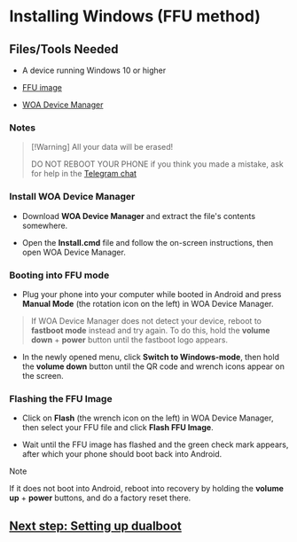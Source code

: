 # Installing Windows (FFU method)

## Files/Tools Needed

- A device running Windows 10 or higher

- [FFU image](https://t.me/wm_ffu_images)

- [WOA Device Manager](https://github.com/woa-vayu/POCOX3Pro-Guides/releases/download/WDM/WOA_Device_Manager.zip)

### Notes
>
> [!Warning]
> All your data will be erased!
>
> DO NOT REBOOT YOUR PHONE if you think you made a mistake, ask for help in the [Telegram chat](https://t.me/winonvayualt)

### Install WOA Device Manager

- Download **WOA Device Manager** and extract the file's contents somewhere.

- Open the **Install.cmd** file and follow the on-screen instructions, then open WOA Device Manager.

### Booting into FFU mode

- Plug your phone into your computer while booted in Android and press **Manual Mode** (the rotation icon on the left) in WOA Device Manager.

> If WOA Device Manager does not detect your device, reboot to **fastboot mode** instead and try again. To do this, hold the **volume down** + **power** button until the fastboot logo appears.

- In the newly opened menu, click **Switch to Windows-mode**, then hold the **volume down** button until the QR code and wrench icons appear on the screen.

### Flashing the FFU Image

- Click on **Flash** (the wrench icon on the left) in WOA Device Manager, then select your FFU file and click **Flash FFU Image**.

- Wait until the FFU image has flashed and the green check mark appears, after which your phone should boot back into Android.

> [!Note]
> If it does not boot into Android, reboot into recovery by holding the **volume up** + **power** buttons, and do a factory reset there.

## [Next step: Setting up dualboot](4-dualboot.md)
